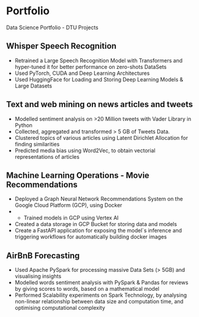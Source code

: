 # Portfolio
Data Science Portfolio - DTU Projects

## Whisper Speech Recognition
- Retrained a Large Speech Recognition Model with Transformers and hyper-tuned it for better performance on zero-shots DataSets
- Used PyTorch, CUDA and Deep Learning Architectures
- Used HuggingFace for Loading and Storing Deep Learning Models & Large Datasets

## Text and web mining on news articles and tweets
- Modelled sentiment analysis on >20 Million tweets with Vader Library in Python
- Collected, aggregated and transformed > 5 GB of Tweets Data. 
- Clustered topics of various articles using Latent Dirichlet Allocation for finding similarities
- Predicted media bias using Word2Vec, to obtain vectorial representations of articles

## Machine Learning Operations - Movie Recommendations
- Deployed a Graph Neural Network Recommendations System on the Google Cloud Platform (GCP), using Docker
- - Trained models in GCP using Vertex AI
- Created a data storage in GCP Bucket for storing data and models
- Create a FastAPI application for exposing the model`s inference and triggering workflows for automatically building docker images


## AirBnB Forecasting
- Used Apache PySpark for processing massive Data Sets (> 5GB) and visualising insights 
- Modelled words sentiment analysis with PySpark & Pandas for reviews by giving scores to words, based on a mathematical model
- Performed Scalability experiments on Spark Technology, by analysing non-linear relationship between data size and computation time, and optimising computational complexity
